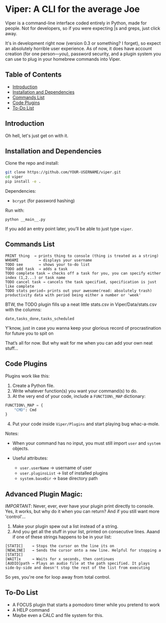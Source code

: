 # Viper: A CLI for the average Joe

Viper is a command-line interface coded entirely in Python, made for people. Not for developers, so if you were expecting |s and greps, just click away.

It's in development right now (version 0.3 or something? I forget), so expect an absolutely horrible user experience.
As of now, it does have account creation (for one person—*you*), password security,
and a plugin system you can use to plug in your homebrew commands into Viper.

## Table of Contents

* [Introduction](#introduction)
* [Installation and Dependencies](#installation-and-dependencies)
* [Commands List](#commands-list)
* [Code Plugins](#code-plugins)
* [To-Do List](#to-do-list)

## Introduction

Oh hell, let's just get on with it.

## Installation and Dependencies

Clone the repo and install:

```bash
git clone https://github.com/YOUR-USERNAME/viper.git
cd viper
pip install -e .
```

Dependencies:

* `bcrypt` (for password hashing)

Run with:

```cd Viper
python __main__.py

```

If you add an entry point later, you’ll be able to just type `viper`.

## Commands List

```
PRINT thing  → prints thing to console (thing is treated as a string)
WHOAMI         → displays your username
TODO see       → shows your to-do list
TODO add task  → adds a task
TODO complete task → checks off a task for you, you can specify either index (1,2...) or task name
TODO cancel task → cancels the task specified, specification is just like complete
TODO stats period→ prints out your awesome(read: absolutely trash) productivity data with period being either a number or 'week'
```

BTW, the TODO plugin fills up a neat little stats.csv in Viper/Data/stats.csv with the columns:

```
date,tasks_done,tasks_scheduled
```

Y'know, just in case you wanna keep your glorious record of procrastination for future you to spit on

That’s all for now. But why wait for me when you can add your own neat stuff...

## Code Plugins

Plugins work like this:

1. Create a Python file.
2. Write whatever function(s) you want your command(s) to do.
3. At the very end of your code, include a `FUNCTION\_MAP` dictionary:

```python
FUNCTION\_MAP = {
    "CMD": Cmd
}
```

4. Put your code inside `Viper/Plugins` and start playing bug whac-a-mole.

Notes:

* When your command has no input, you must still import `user` and `system` objects.
* Useful attributes:

  * `user.userName` → username of user
  * `user.pluginsList` → list of installed plugins
  * `system.baseDir` → base directory path

## Advanced Plugin Magic:

*IMPORTANT*: Never, ever, ever have your plugin print directly to console. Yes, it works, but why do it when you can return? And if you still want more 'control'...

1. Make your plugin spew out a list instead of a string.
2. And you get all the stuff in your list, printed on consecutive lines.
   Aaand if one of these strings happens to be in your list:

```
[STATIC]    → Stops the cursor on the line its on
[NEWLINE]   → Sends the cursor onto a new line. Helpful for stopping a [STATIC]
[WAIT]x     → Waits for x seconds, then continues
[AUDIO]path → Plays an audio file at the path specified. It plays side-by-side and doesn't stop the rest of the list from executing
```
So yes, you're one for loop away from total control.


## To-Do List
- A FOCUS plugin that starts a pomodoro timer while you pretend to work
- A HELP command
- Maybe even a CALC and file system for this.





